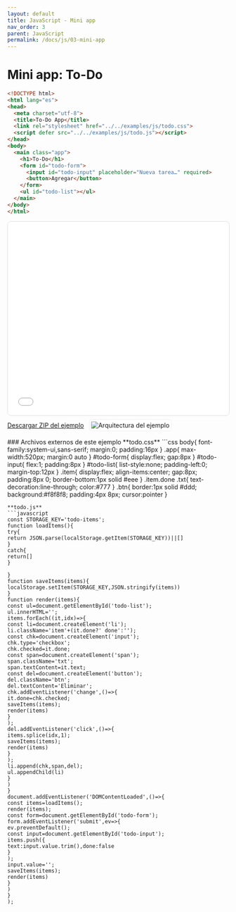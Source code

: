 ```yaml
---
layout: default
title: JavaScript - Mini app
nav_order: 3
parent: JavaScript
permalink: /docs/js/03-mini-app
---
```


# Mini app: To-Do

```html
<!DOCTYPE html>
<html lang="es">
<head>
  <meta charset="utf-8">
  <title>To-Do App</title>
  <link rel="stylesheet" href="../../examples/js/todo.css">
  <script defer src="../../examples/js/todo.js"></script>
</head>
<body>
  <main class="app">
    <h1>To-Do</h1>
    <form id="todo-form">
      <input id="todo-input" placeholder="Nueva tarea…" required>
      <button>Agregar</button>
    </form>
    <ul id="todo-list"></ul>
  </main>
</body>
</html>
```
<iframe src="{{ '/assets/examples/js/todo.html' | relative_url }}" width="100%" height="440" style="border:1px solid #ddd;border-radius:8px;"></iframe>
<div style="display:flex;align-items:center;gap:12px;margin:8px 0 16px;"><a class="btn" href="{{ '/assets/zips/todo.zip' | relative_url }}">Descargar ZIP del ejemplo</a><img src="{{ '/assets/diagrams/todo.svg' | relative_url }}" alt="Arquitectura del ejemplo" style="max-height:140px;border:1px solid #eee;padding:4px;border-radius:6px;background:#fff;"></div>
### Archivos externos de este ejemplo
**todo.css**
```css
body{
font-family:system-ui,sans-serif;
margin:0;
padding:16px
}
.app{
max-width:520px;
margin:0 auto
}
#todo-form{
display:flex;
gap:8px
}
#todo-input{
flex:1;
padding:8px
}
#todo-list{
list-style:none;
padding-left:0;
margin-top:12px
}
.item{
display:flex;
align-items:center;
gap:8px;
padding:8px 0;
border-bottom:1px solid #eee
}
.item.done .txt{
text-decoration:line-through;
color:#777
}
.btn{
border:1px solid #ddd;
background:#f8f8f8;
padding:4px 8px;
cursor:pointer
}

```
**todo.js**
```javascript
const STORAGE_KEY='todo-items';
function loadItems(){
try{
return JSON.parse(localStorage.getItem(STORAGE_KEY))||[]
}
catch{
return[]
}

}
function saveItems(items){
localStorage.setItem(STORAGE_KEY,JSON.stringify(items))
}
function render(items){
const ul=document.getElementById('todo-list');
ul.innerHTML='';
items.forEach((it,idx)=>{
const li=document.createElement('li');
li.className='item'+(it.done?' done':'');
const chk=document.createElement('input');
chk.type='checkbox';
chk.checked=it.done;
const span=document.createElement('span');
span.className='txt';
span.textContent=it.text;
const del=document.createElement('button');
del.className='btn';
del.textContent='Eliminar';
chk.addEventListener('change',()=>{
it.done=chk.checked;
saveItems(items);
render(items)
}
);
del.addEventListener('click',()=>{
items.splice(idx,1);
saveItems(items);
render(items)
}
);
li.append(chk,span,del);
ul.appendChild(li)
}
)
}
document.addEventListener('DOMContentLoaded',()=>{
const items=loadItems();
render(items);
const form=document.getElementById('todo-form');
form.addEventListener('submit',ev=>{
ev.preventDefault();
const input=document.getElementById('todo-input');
items.push({
text:input.value.trim(),done:false
}
);
input.value='';
saveItems(items);
render(items)
}
)
}
);

```
